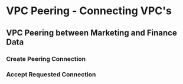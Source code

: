 # VPC Peering - Connecting VPC's
## VPC Peering between Marketing and Finance Data

### Create Peering Connection

### Accept Requested Connection
